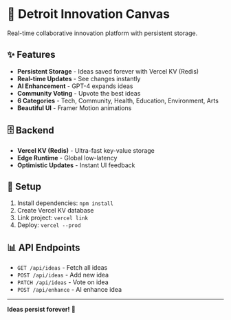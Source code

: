 # 🎨 Detroit Innovation Canvas

Real-time collaborative innovation platform with persistent storage.

## ✨ Features

- **Persistent Storage** - Ideas saved forever with Vercel KV (Redis)
- **Real-time Updates** - See changes instantly
- **AI Enhancement** - GPT-4 expands ideas
- **Community Voting** - Upvote the best ideas
- **6 Categories** - Tech, Community, Health, Education, Environment, Arts
- **Beautiful UI** - Framer Motion animations

## 🗄️ Backend

- **Vercel KV (Redis)** - Ultra-fast key-value storage
- **Edge Runtime** - Global low-latency
- **Optimistic Updates** - Instant UI feedback

## 🚀 Setup

1. Install dependencies: `npm install`
2. Create Vercel KV database
3. Link project: `vercel link`
4. Deploy: `vercel --prod`

## 📊 API Endpoints

- `GET /api/ideas` - Fetch all ideas
- `POST /api/ideas` - Add new idea
- `PATCH /api/ideas` - Vote on idea
- `POST /api/enhance` - AI enhance idea

---

**Ideas persist forever!** 💾
